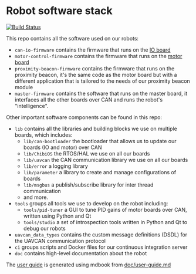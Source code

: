 # Robot software stack

[![Build Status](https://travis-ci.org/cvra/robot-software.svg?branch=master)](https://travis-ci.org/cvra/robot-software)

This repo contains all the software used on our robots:
- `can-io-firmware` contains the firmware that runs on the [IO board](http://www.cvra.ch/technologies/io_board.html)
- `motor-control-firmware` contains the firmware that runs on the [motor board](http://www.cvra.ch/technologies/motor_board.html)
- `proximity-beacon-firmware` contains the firmware that runs on the proximity beacon, it's the same code as the motor board but with a different application that is tailored to the needs of our proximity beacon module
- `master-firmware` contains the software that runs on the master board, it interfaces all the other boards over CAN and runs the robot's "intelligence".

Other important software components can be found in this repo:
- `lib` contains all the libraries and building blocks we use on multiple boards, which includes:
    * `lib/can-bootloader` the bootloader that allows us to update our boards (IO and motor) over CAN
    * `lib/ChibiOS` the RTOS/HAL we use on all our boards
    * `lib/uavcan` the CAN communication library we use on all our boards
    * `lib/error` a logging library
    * `lib/parameter` a library to create and manage configurations of boards
    * `lib/msgbus` a publish/subscribe library for inter thread communication
    * and more.
- `tools` groups all tools we use to develop on the robot including:
    * `tools/pid-tuner` a GUI to tune PID gains of motor boards over CAN, written using Python and Qt
    * `tools/studio` a set of introspection tools written in Python and Qt to debug our robots
- `uavcan_data_types` contains the custom message definitions (DSDL) for the UAVCAN communication protocol
- `ci` groups scripts and Docker files for our continuous integration server
- `doc` contains high-level documentation about the robot

The [user guide](cvra.github.io/robot-software) is generated using mdbook from [doc/user-guide.md](/doc/user-guide.md)
